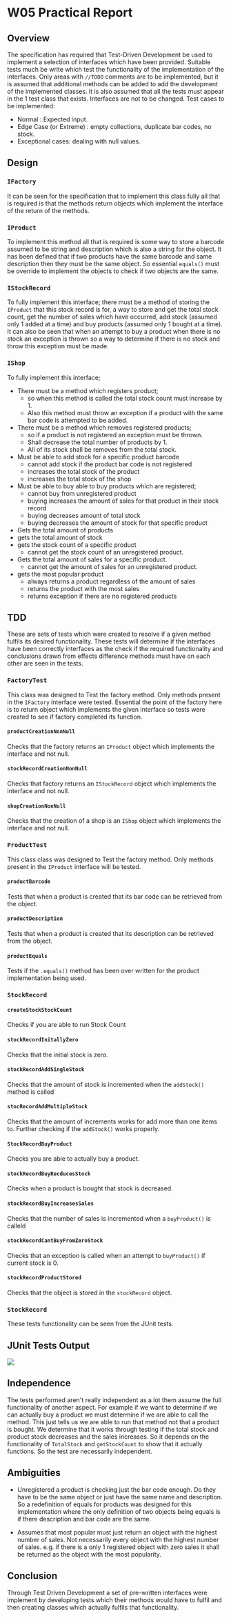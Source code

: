 # W05 Practical Report

## Overview

The specification has required that Test-Driven Development be used to implement a selection of interfaces which have been provided. Suitable tests much be write which test the functionality of the implementation of the interfaces. Only areas with `//TODO` comments are to be implemented, but it is assumed that additional methods can be added to add the development of the implemented classes. it is also assumed that all the tests must appear in the 1 test class that exists. Interfaces are not to be changed. Test cases to be implemented:

* Normal : Expected input.
* Edge Case (or Extreme) : empty collections, duplicate bar codes, no stock.
* Exceptional cases: dealing with null values.

## Design

### `IFactory`

It can be seen for the specification that to implement this class fully all that is required is that the methods return objects which implement the interface of the return of the methods.

### `IProduct`

To implement this method all that is required is some way to store a barcode assumed to be string and description which is also a string for the object. It has been defined that if two products have the same barcode and same description then they must be the same object. So essential `equals()` must be override to implement the objects to check if two objects are the same. 

### `IStockRecord`

To fully implement this interface; there must be a method of storing the `IProduct` that this stock record is for, a way to store and get the total stock count, get the number of sales which have occurred, add stock (assumed only 1 added at a time) and buy products (assumed only 1 bought at a time). It can also be seen that when an attempt to buy a product when there is no stock an exception is thrown so a way to determine if there is no stock and throw this exception must be made.

### `IShop`

To fully implement this interface;

* There must be a method which registers product; 
  * so when this method is called the total stock count must increase by 1.
  * Also this method must throw an exception if a product with the same bar code is attempted to be added.
* There must be a method which removes registered products; 
  * so if a product is not registered an exception must be thrown.
  * Shall decrease the total number of products by 1.
  * All of its stock shall be removes from the total stock.
* Must be able to add stock for a specific product barcode
  * cannot add stock if the product bar code is not registered
  * increases the total stock of the product
  * increases the total stock of the shop
* Must be able to buy able to buy products which are registered;
  * cannot buy from unregistered product
  * buying increases the amount of sales for that product in their stock record
  * buying decreases amount of total stock
  * buying decreases the amount of stock for that specific product
* Gets the total amount of products
* gets the total amount of stock
* gets the stock count of a specific product
  * cannot get the stock count of an unregistered product.
* Gets the total amount of sales for a specific product.
  * cannot get the amount of sales for an unregistered product.
* gets the most popular product
  * always returns a product regardless of the amount of sales
  * returns the product with the most sales
  * returns exception if there are no registered products

## TDD

These are sets of tests which were created to resolve if a given method fulfils its desired functionality. These tests will determine if the interfaces have been correctly interfaces as the check if the required functionality and conclusions drawn from effects difference methods must have on each other are seen in the tests.

### `FactoryTest`

This class was designed to Test the factory method. Only methods present in the `IFactory`  interface were tested.  Essential the point of the factory here is to return object which implements the given interface so tests were created to see if factory completed its function.

#### `productCreationNonNull`

Checks that the factory returns an `IProduct` object which implements the interface and not null.

#### `stockRecordCreationNonNull`

Checks that factory returns an `IStockRecord` object which implements the interface and not null.

#### `shopCreationNonNull`

Checks that the creation of a shop is an `IShop` object which implements the interface and not null.

### `ProductTest`

This class class was designed to Test the factory method. Only methods present in the `IProduct` interface will be tested.

#### `productBarcode`

Tests that when a product is created that its bar code can be retrieved from the object.

#### `productDescription`

Tests that when a product is created that its description can be retrieved from the object.

#### `productEquals`

Tests if the `.equals()` method has been over written for the product implementation being used.

### `StockRecord`

#### `createStockStockCount`

Checks if you are able to run Stock Count

#### `stockRecordInitallyZero`

Checks that the initial stock is zero.

#### `stockRecordAddSingleStock`

Checks that the amount of stock is incremented when the `addStock()` method is called

#### `stocRecordAddMultipleStock`

Checks that the amount of increments works for add more than one items to. Further checking if the `addStock()` works properly. 

#### `StockRecordBuyProduct`

Checks you are able to actually buy a product.

#### `stockRecordBuyRecducesStock`

Checks when a product is bought that stock is decreased.

#### `stockRecordBuyIncreasesSales`

Checks that the number of sales is incremented when a `buyProduct()` is calleld

#### `stockRecordCantBuyFromZeroStock`

Checks that an exception is called when an attempt to `buyProduct()` if current stock is 0.

#### `stockRecordProductStored`

Checks that the object is stored in the `stockRecord` object.

### `StockRecord`

These tests functionality can be seen from the JUnit tests.

## JUnit Tests Output

 ![](junit.png)

## Independence

The tests performed aren't really independent as a lot them assume the full functionality of another aspect. For example if we want to determine if we can actually buy a product we must determine if we are able to call the method. This just tells us we are able to run that method not that a product is bought. We determine that it works through testing if the total stock and product stock decreases and the sales increases. So it depends on the functionality of `TotalStock` and `getStockCount` to show that it actually functions. So the test are necessarily independent. 

## Ambiguities

* Unregistered a product is checking just the bar code enough. Do they have to be the same object or just have the same name and description. So a redefinition of equals for products was designed for this implementation where the only definition of two objects being equals is if there description and bar code are the same.

* Assumes that most popular must just return an object with the highest number of sales. Not necessarily every object with the highest number of sales. e.g. if there is a only 1 registered object with zero sales it shall be returned as the object with the most popularity.

## Conclusion

Through Test Driven Development a set of pre-written interfaces were implement by developing tests which their methods would have to fulfil and then creating classes which actually fulfils that functionality.